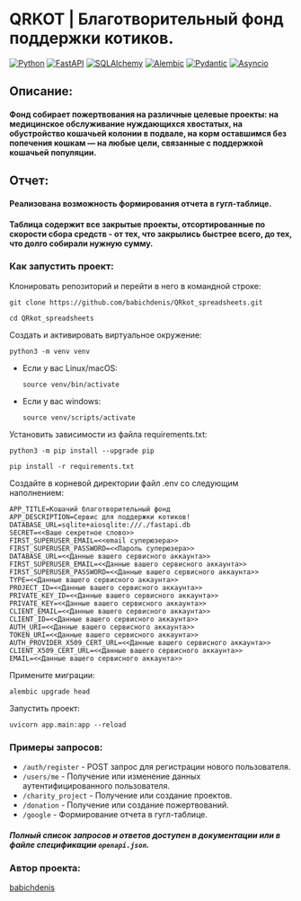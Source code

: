 # QRKOT | Благотворительный фонд поддержки котиков.

[![Python](https://img.shields.io/badge/-Python-464646?style=flat&logo=Python&logoColor=ffffff&color=043A6B)](https://www.python.org/)
[![FastAPI](https://img.shields.io/badge/-FastAPI-464646?style=flat&logo=FastAPI&logoColor=ffffff&color=043A6B)](https://fastapi.tiangolo.com/)
[![SQLAlchemy](https://img.shields.io/badge/-SQLAlchemy-464646?style=flat&logo=SQLAlchemy&logoColor=ffffff&color=043A6B)](https://pypi.org/project/SQLAlchemy/)
[![Alembic](https://img.shields.io/badge/-Alembic-464646?style=flat&logo=Alembic&logoColor=ffffff&color=043A6B)](https://pypi.org/project/alembic/)
[![Pydantic](https://img.shields.io/badge/-Pydantic-464646?style=flat&logo=Pydantic&logoColor=ffffff&color=043A6B)](https://pypi.org/project/pydantic/)
[![Asyncio](https://img.shields.io/badge/-Asyncio-464646?style=flat&logo=Asyncio&logoColor=ffffff&color=043A6B)](https://docs.python.org/3/library/asyncio.html)

## Описание:
#### Фонд собирает пожертвования на различные целевые проекты: на медицинское обслуживание нуждающихся хвостатых, на обустройство кошачьей колонии в подвале, на корм оставшимся без попечения кошкам — на любые цели, связанные с поддержкой кошачьей популяции.

## Отчет:

#### Реализована возможность формирования отчета в гугл-таблице.
#### Таблица содержит все закрытые проекты, отсортированные по скорости сбора средств - от тех, что закрылись быстрее всего, до тех, что долго собирали нужную сумму.


### Как запустить проект:

Клонировать репозиторий и перейти в него в командной строке:

```
git clone https://github.com/babichdenis/QRkot_spreadsheets.git
```
```
cd QRkot_spreadsheets
```
Cоздать и активировать виртуальное окружение:

```
python3 -m venv venv
```

* Если у вас Linux/macOS:

    ```
    source venv/bin/activate
    ```

* Если у вас windows:

    ```
    source venv/scripts/activate
    ```

Установить зависимости из файла requirements.txt:

```
python3 -m pip install --upgrade pip
```

```
pip install -r requirements.txt
```
Создайте в корневой директории файл .env со следующим наполнением:
```
APP_TITLE=Кошачий благотворительный фонд
APP_DESCRIPTION=Сервис для поддержки котиков!
DATABASE_URL=sqlite+aiosqlite:///./fastapi.db
SECRET=<<Ваше секретное слово>>
FIRST_SUPERUSER_EMAIL=<<email суперюзера>>
FIRST_SUPERUSER_PASSWORD=<<Пароль суперюзера>>
DATABASE_URL=<<Данные вашего сервисного аккаунта>>
FIRST_SUPERUSER_EMAIL=<<Данные вашего сервисного аккаунта>>
FIRST_SUPERUSER_PASSWORD=<<Данные вашего сервисного аккаунта>>
TYPE=<<Данные вашего сервисного аккаунта>>
PROJECT_ID=<<Данные вашего сервисного аккаунта>>
PRIVATE_KEY_ID=<<Данные вашего сервисного аккаунта>>
PRIVATE_KEY=<<Данные вашего сервисного аккаунта>>
CLIENT_EMAIL=<<Данные вашего сервисного аккаунта>>
CLIENT_ID=<<Данные вашего сервисного аккаунта>>
AUTH_URI=<<Данные вашего сервисного аккаунта>>
TOKEN_URI=<<Данные вашего сервисного аккаунта>>
AUTH_PROVIDER_X509_CERT_URL=<<Данные вашего сервисного аккаунта>>
CLIENT_X509_CERT_URL=<<Данные вашего сервисного аккаунта>>
EMAIL=<<Данные вашего сервисного аккаунта>>
```
Примените миграции:
```
alembic upgrade head
```
Запустить проект:
```
uvicorn app.main:app --reload
```
### Примеры запросов:

* `/auth/register` - POST запрос для регистрации нового пользователя.
* `/users/me` - Получение или изменение данных аутентифицированного пользователя.
* `/charity_project` - Получение или создание проектов.
* `/donation` - Получение или создание пожертвований.
* `/google` - Формирование отчета в гугл-таблице.

##### Полный список запросов и ответов доступен в документации или в файле спецификации `openapi.json`.

### Автор проекта:

[babichdenis](https://github.com/babichdenis)
